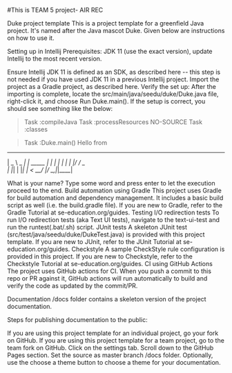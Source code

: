 #This is TEAM 5 project- AIR REC

Duke project template
This is a project template for a greenfield Java project. It's named after the Java mascot Duke. Given below are instructions on how to use it.

Setting up in Intellij
Prerequisites: JDK 11 (use the exact version), update Intellij to the most recent version.

Ensure Intellij JDK 11 is defined as an SDK, as described here -- this step is not needed if you have used JDK 11 in a previous Intellij project.
Import the project as a Gradle project, as described here.
Verify the set up: After the importing is complete, locate the src/main/java/seedu/duke/Duke.java file, right-click it, and choose Run Duke.main(). If the setup is correct, you should see something like the below:
> Task :compileJava
> Task :processResources NO-SOURCE
> Task :classes

> Task :Duke.main()
Hello from
 ____        _        
|  _ \ _   _| | _____ 
| | | | | | | |/ / _ \
| |_| | |_| |   <  __/
|____/ \__,_|_|\_\___|

What is your name?
Type some word and press enter to let the execution proceed to the end.
Build automation using Gradle
This project uses Gradle for build automation and dependency management. It includes a basic build script as well (i.e. the build.gradle file).
If you are new to Gradle, refer to the Gradle Tutorial at se-education.org/guides.
Testing
I/O redirection tests
To run I/O redirection tests (aka Text UI tests), navigate to the text-ui-test and run the runtest(.bat/.sh) script.
JUnit tests
A skeleton JUnit test (src/test/java/seedu/duke/DukeTest.java) is provided with this project template.
If you are new to JUnit, refer to the JUnit Tutorial at se-education.org/guides.
Checkstyle
A sample CheckStyle rule configuration is provided in this project.
If you are new to Checkstyle, refer to the Checkstyle Tutorial at se-education.org/guides.
CI using GitHub Actions
The project uses GitHub actions for CI. When you push a commit to this repo or PR against it, GitHub actions will run automatically to build and verify the code as updated by the commit/PR.

Documentation
/docs folder contains a skeleton version of the project documentation.

Steps for publishing documentation to the public:

If you are using this project template for an individual project, go your fork on GitHub.
If you are using this project template for a team project, go to the team fork on GitHub.
Click on the settings tab.
Scroll down to the GitHub Pages section.
Set the source as master branch /docs folder.
Optionally, use the choose a theme button to choose a theme for your documentation.